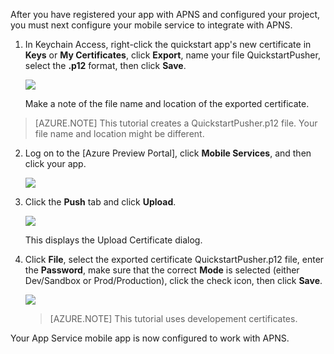 After you have registered your app with APNS and configured your project, you must next configure your mobile service to integrate with APNS.

1. In Keychain Access, right-click the quickstart app's new certificate in **Keys** or **My Certificates**, click **Export**, name your file QuickstartPusher, select the **.p12** format, then click **Save**.

   	![](./media/mobile-services-apns-configure-push/mobile-services-ios-push-step18.png)

    Make a note of the file name and location of the exported certificate.

>[AZURE.NOTE] This tutorial creates a QuickstartPusher.p12 file. Your file name and location might be different.

2. Log on to the [Azure Preview Portal], click **Mobile Services**, and then click your app.

   	![](./media/app-service-mobile-apns-configure-push/mobile-selection-preview.png)

3. Click the **Push** tab and click **Upload**.

   	![](./media/app-service-mobile-apns-configure-push/mobile-push-tab-ios-preview.png)

	This displays the Upload Certificate dialog.

4. Click **File**, select the exported certificate QuickstartPusher.p12 file, enter the **Password**, make sure that the correct **Mode** is selected (either Dev/Sandbox or Prod/Production), click the check icon, then click **Save**.

   	![](./media/app-service-mobile-apns-configure-push/mobile-push-tab-ios-upload-preview.png)

    > [AZURE.NOTE] This tutorial uses developement certificates.

Your App Service mobile app is now configured to work with APNS.

<!-- URLs. -->
[Azure Management Portal]: https://portal.azure.com/
